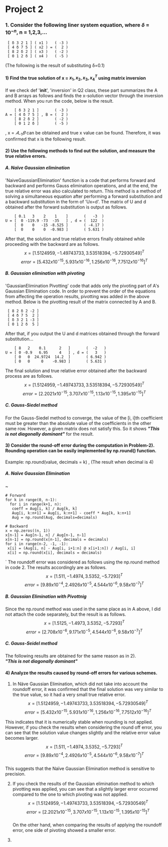# Project 2

### 1. Consider the following liner system equation, where $\delta$ = ${10}^{-n}$, n = 1,2,3,...
     [ δ 3 2 1 ] ( x1 )   ( -3 )
     [ 4 δ 7 5 ] ( x2 ) = (  2 )
     [ 8 2 δ 2 ] ( x3 )   ( -2 ) 
     [ 0 1 2 δ ] ( x4 )   ( -5 )
(The following is the result of substituting δ=0.1)    
    
#### 1) Find the true solution of x = ${{x_{1}, x_{2}, x_{3}, x_{4}}}^{T}$ using matrix inversion
    
If we check def '__init__', 'inversion' in Q2 class, these part summarizes the A and B arrays as follows and finds the x-solution vector through the inversion method. When you run the code, below is the result.

        [ δ 3 2 1 ]       ( -3 )
    A = [ 4 δ 7 5 ] , B = (  2 ) 
        [ 8 2 δ 2 ]       ( -2 )
        [ 0 1 2 δ ]       ( -5 )     

, x = $𝐴_{-1}𝐵$ can be obtained and true x value can be found. Therefore, it was confirmed that x is the following result.    
    
#### 2) Use the following methods to find out the solution, and measure the true relative errors.
##### A. Naïve Gaussian elimination

'NaiveGaussianElimination' function is a code that performs forward and backward and performs Gauss elimination operations, and at the end, the true relative error was also calculated to return.
This method is a method of solving a simultaneous equation after performing a forward substitution and a backward substitution in the form of 'Ux=d'. The matrix of U and d obtained after the forward substitution is output as follows.

        [ 0.1   3    2    1    ]       (   -3  )
    U = [  0 -119.9 -73  -35   ] , d = (  122  )
        [  0    0   -15 -8.525 ]       ( -4.17 )
        [  0    0    0  -0.983 ]       ( 5.631 )

After that, the solution and true relative errors finally obtained while proceeding with the backward are as follows.    
$$x = {[1.5124959, -1.49743733, 3.53518394, -5.72930549]}^{T}$$ 
$$error = {[5.432 x {10}^{-15}, 5.931 x {10}^{-16}, 1.256 x {10}^{-16}, 7.7512 x {10}^{-16}]}^{T}$$    
    
##### B. Gaussian elimination with pivoting    

'GaussianElimination Pivotting' code that adds only the pivoting part of A's Gaussian Elimination code. In order to prevent the order of the equations from affecting the operation results, pivotting was added in the above method. Below is the pivotting result of the matrix connected by A and B.

     [ 8 2 δ 2 -2 ] 
     [ 4 δ 7 5  2 ] 
     [ δ 3 2 1 -3 ] 
     [ 0 1 2 δ  5 ] 

After that, if you output the U and d matrices obtained through the forward substitution...

        [ 8   2    0.1      2   ]       (  -2   )
    U = [ 0 -0.9   6.95     4   ] , d = (   3   )
        [ 0   0  24.9724  14.2  ]       ( 6.942 )
        [ 0   0     0    -0.983 ]       ( 5.631 )

The final solution and true relative error obtained after the backward process are as follows.
$$x = {[1.5124959, -1.49743733, 3.53518394, -5.72930549]}^{T}$$ 
$$error = {[2.2021 x {10}^{-15}, 3.707 x {10}^{-15}, 1.13 x {10}^{-15}, 1.395 x {10}^{-15}]}^{T}$$  


##### C. Gauss-Siedel method    

For the Gauss-Siedel method to converge, the value of the [i, i]th coefficient must be greater than the absolute value of the coefficients in the other same row. However, a given matrix does not satisfy this. So it shows ***"This is not diagonally dominant"*** for the result.    

#### 3) Consider the round-off error during the computation in Problem-2). Rounding operation can be easily implemented by np.round() function.    
Example: np.round(value, decimals = k) ,    (The result when decimal is 4)    

##### A. Naïve Gaussian Elimination    
~

    # Forward 
    for k in range(0, n-1): 
      for i in range(k+1, n): 
       coeff = Aug[i, k] / Aug[k, k] 
       Aug[i, k:n+1] = Aug[i, k:n+1] - coeff * Aug[k, k:n+1] 
       Aug = np.round(Aug, decimals=decimals) 
 
    # Backward 
    x = np.zeros((n, 1)) 
    x[n-1] = Aug[n-1, n] / Aug[n-1, n-1] 
    x[n-1] = np.round(x[n-1], decimals = decimals) 
    for i in range(n-2, -1, -1): 
     x[i] = (Aug[i, n] - Aug[i, i+1:n] @ x[i+1:n]) / Aug[i, i] 
     x[i] = np.round(x[i], decimals = decimals) 
`
The roundoff error was considered as follows using the np.round method in code 2. The results accordingly are as follows.    
$$x = {[1.511, -1.4974, 3.5352, -5.7293]}^{T}$$ 
$$error = {[9.89 x {10}^{-4}, 2.4926 x {10}^{-5}, 4.544 x {10}^{-6}, 9.58 x {10}^{-7}]}^{T}$$    

##### B. Gaussian Elimination with Pivottnig    

Since the np.round method was used in the same place as in A above, I did not attach the code separately, but the result is as follows.    
$$x = {[1.5125, -1.4973, 3.5352, -5.7293]}^{T}$$ 
$$error = {[2.708 x {10}^{-6}, 9.171 x {10}^{-5}, 4.544 x {10}^{-6}, 9.58 x {10}^{-7}]}^{T}$$    

##### C. Gauss-Seidel method    

The following results are obtained for the same reason as in 2).    
***"This is not diagonally dominant"***    



#### 4) Analyze the results caused by round-off errors for various schemes.    

1. In Näve Gaussian Elimination, which did not take into account the roundoff error, it was confirmed that the final solution was very similar to the true value, so it had a very small true relative error.
$$x = {[1.5124959, -1.49743733, 3.53518394, -5.72930549]}^{T}$$ 
$$error = {[5.432 x {10}^{-15}, 5.931 x {10}^{-16}, 1.256 x {10}^{-16}, 7.7512 x {10}^{-16}]}^{T}$$  
   
This indicates that it is numerically stable when rounding is not applied.    
However, if you check the results when considering the round off error, you can see that the solution value changes slightly and the relative error value becomes larger.
$$x = {[1.511, -1.4974, 3.5352, -5.7293]}^{T}$$ 
$$error = {[9.89 x {10}^{-4}, 2.4926 x {10}^{-5}, 4.544 x {10}^{-6}, 9.58 x {10}^{-7}]}^{T}$$       
This suggests that the Naïve Gaussian Elimination method is sensitive to precision.    
    
2. If you check the results of the Gaussian elimination method to which pivotting was applied, you can see that a slightly larger error occurred compared to the one to which pivoting was not applied.
$$x = {[1.5124959, -1.49743733, 3.53518394, -5.72930549]}^{T}$$ 
$$error = {[2.2021 x {10}^{-15}, 3.707 x {10}^{-15}, 1.13 x {10}^{-15}, 1.395 x {10}^{-15}]}^{T}$$    
On the other hand, when comparing the results of applying the roundoff error, one side of pivoting showed a smaller error.    

3. 
